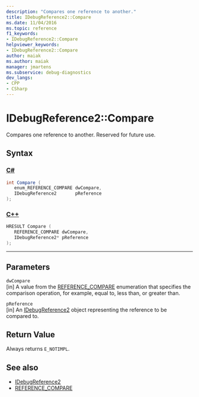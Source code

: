 ```yaml
---
description: "Compares one reference to another."
title: IDebugReference2::Compare
ms.date: 11/04/2016
ms.topic: reference
f1_keywords:
- IDebugReference2::Compare
helpviewer_keywords:
- IDebugReference2::Compare
author: maiak
ms.author: maiak
manager: jmartens
ms.subservice: debug-diagnostics
dev_langs:
- CPP
- CSharp
---
```

# IDebugReference2::Compare

Compares one reference to another. Reserved for future use.

## Syntax

### [C#](#tab/csharp)
```csharp
int Compare ( 
   enum_REFERENCE_COMPARE dwCompare,
   IDebugReference2       pReference
);
```
### [C++](#tab/cpp)
```cpp
HRESULT Compare ( 
   REFERENCE_COMPARE dwCompare,
   IDebugReference2* pReference
);
```
---

## Parameters
`dwCompare`\
[in] A value from the [REFERENCE_COMPARE](../../../extensibility/debugger/reference/reference-compare.md) enumeration that specifies the comparison operation, for example, equal to, less than, or greater than.

`pReference`\
[in] An [IDebugReference2](../../../extensibility/debugger/reference/idebugreference2.md) object representing the reference to be compared to.

## Return Value
 Always returns `E_NOTIMPL`.

## See also
- [IDebugReference2](../../../extensibility/debugger/reference/idebugreference2.md)
- [REFERENCE_COMPARE](../../../extensibility/debugger/reference/reference-compare.md)
